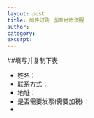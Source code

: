 ```yaml
---
layout: post
title: 邮件订购 当面付款流程
author: 
category: 
excerpt: 
---
```


##填写并复制下表
- 姓名：
- 联系方式：
- 地址：
- 是否需要发票(需要加税)：
- 
